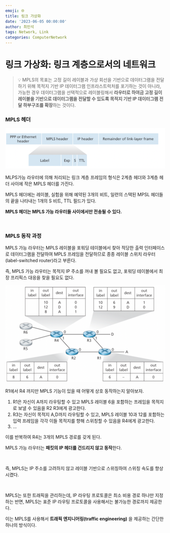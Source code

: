 ```yaml
---
emoji: 🌐
title: 링크 가상화
date: '2023-06-05 00:00:00'
author: 최민석
tags: Network, Link
categories: ComputerNetwork
---
```

# 링크 가상화: 링크 계층으로서의 네트워크


> 💡 MPLS의 목표는 고정 길이 레이블과 가상 회선을 기반으로 데이터그램을 전달하기 위해 목적지 기반 IP 데이터그램 인프라스트럭처를 포기하는 것이 아니라, 가능한 경우 데이터그램을 선택적으로 레이블링해서 **라우터로 하여금 고정 길이 레이블을 기반으로 데이터그램을 전달할 수 있도록 목적지 기반 IP 데이터그램 전달 하부구조를 확장**하는 것이다.

### MPLS 헤더

![a1.png](a1.png)

MLPS가능 라우터에 의해 처리되는 링크 계층 프레임의 형식은 2계층 헤더와 3계층 헤더 사이에 작은 MPLS 헤더를 가진다.

MPLS 헤더에는 레이블, 실험을 위해 예약된 3개의 비트, 일련의 스택된 MPSL 헤더들의 끝을 나타내는 1개의 S 비트, TTL 필드가 있다.

**MPLS 헤더는 MPLS 가능 라우터들 사이에서만 전송될 수 있다.**

<br/>

### MPLS 동작 과정

MPLS 가능 라우터는 MPLS 레이블을 포워딩 테이블에서 찾아 적당한 출력 인터페이스로 데이터그램을 전달하여 MPLS 프레임을 전달하므로 종종 레이블 스위치 라우터(label-switched router)라고 부른다.

즉, MPLS 가능 라우터는 목적지 IP 주소를 꺼내 볼 필요도 없고, 포워딩 테이블에서 최장 프리픽스 대응을 찾을 필요도 없다.

![a2.png](a2.png)

R1에서 R4 까지만 MPLS 기능이 있을 때 어떻게 상호 동작하는지 알아보자.

1. R1은 자신이 A까지 라우팅할 수 있고 MPLS 레이블 6을 포함하는 프레임을 목적지로 보낼 수 있음을 R2 R3에게 광고한다.
2. R3는 자신이 목적지 A,D까지 라우팅할 수 있고, MPLS 레이블 10과 12를 포함하는 입력 프레임을 각각 이들 목적지를 향해 스위칭할 수 있음을 R4에게 광고한다.
3. …

이를 반복하여 R4는 3개의 MPLS 경로를 갖게 된다.

MPLS 가능 라우터는 **패킷의 IP 헤더를 건드리지 않고 동작**한다.

<br/>

즉, MPLS는 IP 주소를 고려하지 않고 레이블 기반으로 스위칭하여 스위칭 속도를 향상시켰다.

<br/>

MPLS는 또한 트래픽을 관리하는데, IP 라우팅 프로토콜은 최소 비용 경로 하나만 지정하는 반면, MPLS는 표준 IP 라우팅 프로토콜을 사용해서는 불가능한 경로까지 제공한다.

이는 MPLS를 사용해서 **트래픽 엔지니어링(traffic engineering)** 을 제공하는 간단한 하나의 방식이다.


```toc
```
